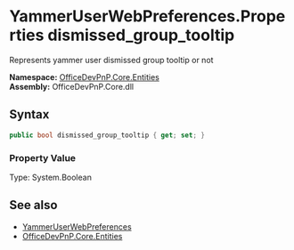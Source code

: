 # YammerUserWebPreferences.Properties dismissed_group_tooltip
 Represents yammer user dismissed group tooltip or not   

**Namespace:** [OfficeDevPnP.Core.Entities](OfficeDevPnP.Core.Entities.md)  
**Assembly:** OfficeDevPnP.Core.dll  
## Syntax
```C#
public bool dismissed_group_tooltip { get; set; }
```

### Property Value
Type: System.Boolean  

## See also
- [YammerUserWebPreferences](OfficeDevPnP.Core.Entities.YammerUserWebPreferences.md) 
- [OfficeDevPnP.Core.Entities](OfficeDevPnP.Core.Entities.md) 

